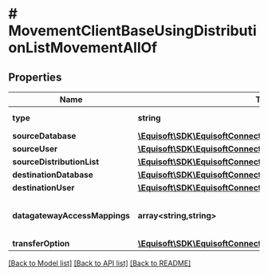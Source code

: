 # # MovementClientBaseUsingDistributionListMovementAllOf

## Properties

Name | Type | Description | Notes
------------ | ------------- | ------------- | -------------
**type** | **string** |  | [optional] [default to 'CLIENTBASE_USING_DISTLIST']
**sourceDatabase** | [**\Equisoft\SDK\EquisoftConnect\Model\MovementDatabase**](MovementDatabase.md) |  | [optional]
**sourceUser** | [**\Equisoft\SDK\EquisoftConnect\Model\MovementUser**](MovementUser.md) |  | [optional]
**sourceDistributionList** | [**\Equisoft\SDK\EquisoftConnect\Model\MovementDistributionList**](MovementDistributionList.md) |  | [optional]
**destinationDatabase** | [**\Equisoft\SDK\EquisoftConnect\Model\MovementDatabase**](MovementDatabase.md) |  | [optional]
**destinationUser** | [**\Equisoft\SDK\EquisoftConnect\Model\MovementUser**](MovementUser.md) |  | [optional]
**datagatewayAccessMappings** | **array<string,string>** | Data gateway access mapping. | [optional]
**transferOption** | [**\Equisoft\SDK\EquisoftConnect\Model\MovementTransferOption**](MovementTransferOption.md) |  | [optional]

[[Back to Model list]](../../README.md#models) [[Back to API list]](../../README.md#endpoints) [[Back to README]](../../README.md)
